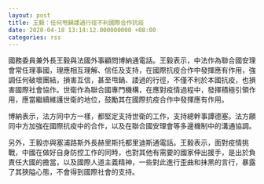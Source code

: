 ```yaml
---
layout: post
title: 王毅：任何甩鍋諉過行徑不利國際合作抗疫
date: 2020-04-18 13:14:12.000000000 +08:00
categories: rss
---
```


國務委員兼外長王毅與法國外事顧問博納通電話。王毅表示，中法作為聯合國安理會常任理事國，理應相互理解、信任及支持，在國際抗疫合作中發揮應有作用，強調任何破壞團結，損害互信，甚至甩鍋、諉過的行徑，不僅不利於本國抗疫，也損害國際社會協作。世衛作為聯合國專門機構，在應對疫情過程中，發揮積極引領作用，應當繼續維護世衛的地位，鼓勵其在國際抗疫合作中發揮應有作用。

博納表示，法方同中方一樣，都堅定支持世衛的工作，支持總幹事譚德塞。法方願同中方加強在國際抗疫中的合作，以及在聯合國安理會等多邊機制中的溝通協調。

另外，王毅亦與塞浦路斯外長赫里斯托都里迪斯通電話。王毅表示，面對疫情挑戰，中國在做好自身防控工作的同時，也對其他有需要的國家伸出援手，是出於負責任大國的擔當，以及國際人道主義精神，一些對此進行歪曲和抹黑的言行，暴露了其狹隘心態，不會得到國際社會的支持。
